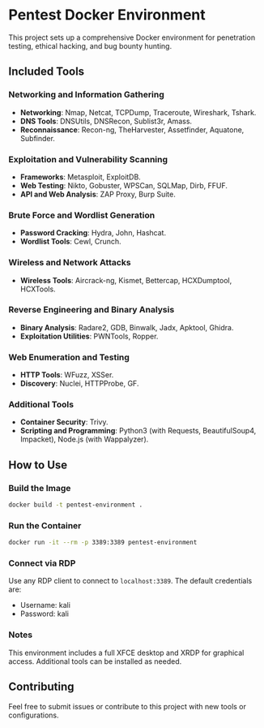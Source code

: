 
# Pentest Docker Environment

This project sets up a comprehensive Docker environment for penetration testing, ethical hacking, and bug bounty hunting.

## Included Tools

### Networking and Information Gathering
- **Networking**: Nmap, Netcat, TCPDump, Traceroute, Wireshark, Tshark.
- **DNS Tools**: DNSUtils, DNSRecon, Sublist3r, Amass.
- **Reconnaissance**: Recon-ng, TheHarvester, Assetfinder, Aquatone, Subfinder.

### Exploitation and Vulnerability Scanning
- **Frameworks**: Metasploit, ExploitDB.
- **Web Testing**: Nikto, Gobuster, WPSCan, SQLMap, Dirb, FFUF.
- **API and Web Analysis**: ZAP Proxy, Burp Suite.

### Brute Force and Wordlist Generation
- **Password Cracking**: Hydra, John, Hashcat.
- **Wordlist Tools**: Cewl, Crunch.

### Wireless and Network Attacks
- **Wireless Tools**: Aircrack-ng, Kismet, Bettercap, HCXDumptool, HCXTools.

### Reverse Engineering and Binary Analysis
- **Binary Analysis**: Radare2, GDB, Binwalk, Jadx, Apktool, Ghidra.
- **Exploitation Utilities**: PWNTools, Ropper.

### Web Enumeration and Testing
- **HTTP Tools**: WFuzz, XSSer.
- **Discovery**: Nuclei, HTTPProbe, GF.

### Additional Tools
- **Container Security**: Trivy.
- **Scripting and Programming**: Python3 (with Requests, BeautifulSoup4, Impacket), Node.js (with Wappalyzer).

## How to Use

### Build the Image
```bash
docker build -t pentest-environment .
```

### Run the Container
```bash
docker run -it --rm -p 3389:3389 pentest-environment
```

### Connect via RDP
Use any RDP client to connect to `localhost:3389`. The default credentials are:
- Username: kali
- Password: kali

### Notes
This environment includes a full XFCE desktop and XRDP for graphical access. Additional tools can be installed as needed.

## Contributing
Feel free to submit issues or contribute to this project with new tools or configurations.
